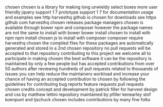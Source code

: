 chosen chosen is a library for making long unwieldy select boxes more user friendly jquery support 1 7 prototype support 1 7 for documentation usage and examples see http harvesthq github io chosen for downloads see https github com harvesthq chosen releases package managers chosen is available through bower npm and composer however the package names are not the same to install with bower bower install chosen to install with npm npm install chosen js to install with composer composer require harvesthq chosen the compiled files for these packages are automatically generated and stored in a 2nd chosen repository no pull requests will be accepted to that repository contributing to this project we welcome all to participate in making chosen the best software it can be the repository is maintained by only a few people but has accepted contributions from over 50 authors after reviewing hundreds of pull requests related to thousands of issues you can help reduce the maintainers workload and increase your chance of having an accepted contribution to chosen by following the guidelines for contributing bug reports feature requests pull requests chosen credits concept and development by patrick filler for harvest design and css by matthew lettini repository maintained by pfiller kenearley stof koenpunt and tjschuck chosen includes contributions by many fine folks